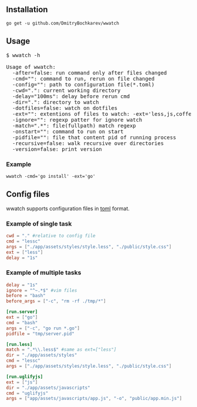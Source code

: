 ## Installation

`go get -u github.com/DmitryBochkarev/wwatch`

## Usage

<pre>
$ wwatch -h

Usage of wwatch:
  -after=false: run command only after files changed
  -cmd="": command to run, rerun on file changed
  -config="": path to configuration file(*.toml)
  -cwd=".": current working directory
  -delay="100ms": delay before rerun cmd
  -dir=".": directory to watch
  -dotfiles=false: watch on dotfiles
  -ext="": extentions of files to watch: -ext='less,js,coffee'
  -ignore="": regexp patter for ignore watch
  -match=".*": file(fullpath) match regexp
  -onstart="": command to run on start
  -pidfile="": file that content pid of running process
  -recursive=false: walk recursive over directories
  -version=false: print version
</pre>

### Example

`wwatch -cmd='go install' -ext='go'`

## Config files

wwatch supports configuration files in [toml](https://github.com/mojombo/toml) format.

### Example of single task

```toml
cwd = "." #relative to config file
cmd = "lessc"
args = ["./app/assets/styles/style.less", "./public/style.css"]
ext = ["less"]
delay = "1s"
```

### Example of multiple tasks

```toml
delay = "1s"
ignore = "^~.*$" #vim files
before = "bash"
before_args = ["-c", "rm -rf ./tmp/*"]

[run.server]
ext = ["go"]
cmd = "bash"
args = ["-c", "go run *.go"]
pidfile = "tmp/server.pid"

[run.less]
match = ".*\\.less$" #same as ext=["less"]
dir = "./app/assets/styles"
cmd = "lessc"
args = ["./app/assets/styles/style.less", "./public/style.css"]

[run.uglifyjs]
ext = ["js"]
dir = "./app/assets/javascripts"
cmd = "uglifyjs"
args = ["app/assets/javascripts/app.js", "-o", "public/app.min.js"]
```
